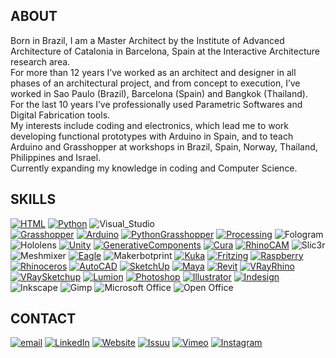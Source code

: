 ## ABOUT
Born in Brazil, I am a Master Architect by the Institute of Advanced Architecture of Catalonia in Barcelona, Spain at the Interactive Architecture research area.<br>
For more than 12 years I’ve worked as an architect and designer in all phases of an architectural project, and from concept to execution, I’ve worked in Sao Paulo (Brazil), Barcelona (Spain) and Bangkok (Thailand).<br>
For the last 10 years I’ve professionally used Parametric Softwares and Digital Fabrication tools.<br>
My interests include coding and electronics, which lead me to work developing functional prototypes with Arduino in Spain, and to teach Arduino and Grasshopper at workshops in Brazil, Spain, Norway, Thailand, Philippines and Israel.<br>
Currently expanding my knowledge in coding and Computer Science.<br>

## SKILLS
[![HTML](https://img.shields.io/badge/HTML-004649?style=for-the-badge&logo=html5&logoColor=white)](https://github.com/orion-campos/HTML)
[![Python](https://img.shields.io/badge/Python-004649?style=for-the-badge&logo=python&logoColor=white)](https://github.com/orion-campos/Python)
![Visual_Studio](https://img.shields.io/badge/Visual_Studio-004649?style=for-the-badge&logo=visual%20studio&logoColor=white)
<br>
[![Grasshopper](https://img.shields.io/badge/Grasshopper%203D-00979D?style=for-the-badge&logo=rhinoceros&logoColor=white)](https://github.com/orion-campos/Grasshopper3D)
[![Arduino](https://img.shields.io/badge/Arduino-00979D?style=for-the-badge&logo=arduino&logoColor=white)](https://github.com/orion-campos/Touch_Media)
[![PythonGrasshopper](https://img.shields.io/badge/Python%20for%20Grasshopper-00979D?style=for-the-badge&logo=python&logoColor=white)](https://github.com/orion-campos/Grasshopper3D/tree/main/python)
[![Processing](https://img.shields.io/badge/Processing-00979D?style=for-the-badge&logo=processingfoundation&logoColor=white)](https://github.com/orion-campos/Processing)
![Fologram](https://img.shields.io/badge/Fologram-00979D?style=for-the-badge&logo=fologram&logoColor=white)
![Hololens](https://img.shields.io/badge/Hololens-00979D?style=for-the-badge&logo=microsoft&logoColor=white)
[![Unity](https://img.shields.io/badge/Unity-00979D?style=for-the-badge&logo=unity&logoColor=white)](https://vimeo.com/orioncampos)
[![GenerativeComponents](https://img.shields.io/badge/Generative%20Components-00979D?style=for-the-badge&logo=generative&logoColor=white)](https://github.com/orion-campos/GenerativeComponents)
[![Cura](https://img.shields.io/badge/Ultimaker%20Cura-00979D?style=for-the-badge&logo=Cura&logoColor=white)](https://ultimaker.com/software/ultimaker-cura)
[![RhinoCAM](https://img.shields.io/badge/RhinoCAM-00979D?style=for-the-badge&logo=rhinoceros&logoColor=white)](http://www.orioncampos.com/)
![Slic3r](https://img.shields.io/badge/Slic3r-00979D?style=for-the-badge&logo=Slic3r&logoColor=white)
![Meshmixer](https://img.shields.io/badge/Autodesk%20Meshmixer-00979D?style=for-the-badge&logo=autodesk&logoColor=white)
[![Eagle](https://img.shields.io/badge/Eagle%20CAD-00979D?style=for-the-badge&logo=autodesk&logoColor=white)](https://github.com/orion-campos/Touch_Media)
![Makerbotprint](https://img.shields.io/badge/MakerBot%20Print-00979D?style=for-the-badge&logo=MakerBot&logoColor=white)
[![Kuka](https://img.shields.io/badge/Kuka-00979D?style=for-the-badge&logo=kuka&logoColor=white)](http://www.orioncampos.com/)
[![Fritzing](https://img.shields.io/badge/Fritzing-00979D?style=for-the-badge&logo=Fritzing&logoColor=white)](https://github.com/orion-campos/Touch_Media)
[![Raspberry](https://img.shields.io/badge/Raspberry%20Pi-00979D?style=for-the-badge&logo=raspberrypi&logoColor=white)](http://www.orioncampos.com/)
<br>
[![Rhinoceros](https://img.shields.io/badge/Rhinoceros%203D-7A9E9F?style=for-the-badge&logo=rhinoceros&logoColor=white)](https://issuu.com/orioncampos)
[![AutoCAD](https://img.shields.io/badge/AutoCAD%202D-7A9E9F?style=for-the-badge&logo=autodesk&logoColor=white)](https://issuu.com/orioncampos)
[![SketchUp](https://img.shields.io/badge/SketchUp-7A9E9F?style=for-the-badge&logo=SketchUp&logoColor=white)](https://issuu.com/orioncampos)
[![Maya](https://img.shields.io/badge/Autodesk%20Maya-7A9E9F?style=for-the-badge&logo=autodesk&logoColor=white)](https://issuu.com/orioncampos)
[![Revit](https://img.shields.io/badge/Revit-7A9E9F?style=for-the-badge&logo=autodesk&logoColor=white)](https://issuu.com/orioncampos)
[![VRayRhino](https://img.shields.io/badge/VRay%20for%20Rhino-7A9E9F?style=for-the-badge&logo=rhinoceros&logoColor=white)](https://issuu.com/orioncampos)
[![VRaySketchup](https://img.shields.io/badge/VRay%20for%20Sketchup-7A9E9F?style=for-the-badge&logo=SketchUp&logoColor=white)](https://issuu.com/orioncampos)
[![Lumion](https://img.shields.io/badge/Lumion-7A9E9F?style=for-the-badge&logo=Lumion&logoColor=white)](https://issuu.com/orioncampos)
[![Photoshop](https://img.shields.io/badge/Adobe%20Photoshop-7A9E9F?style=for-the-badge&logo=adobephotoshop&logoColor=white)](https://issuu.com/orioncampos)
[![Illustrator](https://img.shields.io/badge/Adobe%20Illustrator-7A9E9F?style=for-the-badge&logo=adobeillustrator&logoColor=white)](https://issuu.com/orioncampos)
[![Indesign](https://img.shields.io/badge/Adobe%20InDesign-7A9E9F?style=for-the-badge&logo=adobeindesign&logoColor=white)](https://issuu.com/orioncampos)
![Inkscape](https://img.shields.io/badge/Inkscape-7A9E9F?style=for-the-badge&logo=Inkscape&logoColor=white)
![Gimp](https://img.shields.io/badge/gimp-7A9E9F?style=for-the-badge&logo=gimp&logoColor=white)
![Microsoft Office](https://img.shields.io/badge/Microsoft%20Office-7A9E9F?style=for-the-badge&logo=microsoftoffice&logoColor=white)
![Open Office](https://img.shields.io/badge/Open%20Office-7A9E9F?style=for-the-badge&logo=apacheopenoffice&logoColor=white)

## CONTACT
[![email](https://img.shields.io/badge/Email-FE5F55?style=for-the-badge&logo=protonmail&logoColor=white)](mailto:orioncampos@proton.me)
[![LinkedIn](https://img.shields.io/badge/LinkedIn-FE5F55?style=for-the-badge&logo=linkedin&logoColor=white)](https://www.linkedin.com/in/orioncampos/)
[![Website](https://img.shields.io/badge/Website-FE5F55?style=for-the-badge&logo=wordpress&logoColor=white)](http://www.orioncampos.com/)
[![Issuu](https://img.shields.io/badge/Issuu-FE5F55?style=for-the-badge&logo=issuu&logoColor=white)](https://issuu.com/orioncampos)
[![Vimeo](https://img.shields.io/badge/Vimeo-FE5F55?style=for-the-badge&logo=vimeo&logoColor=white)](https://vimeo.com/orioncampos)
[![Instagram](https://img.shields.io/badge/Instagram-FE5F55?style=for-the-badge&logo=instagram&logoColor=white)](https://www.instagram.com/orioncampos/)

